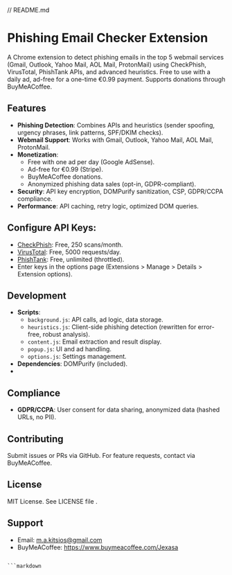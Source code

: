 // README.md
# Phishing Email Checker Extension

A Chrome extension to detect phishing emails in the top 5 webmail services (Gmail, Outlook, Yahoo Mail, AOL Mail, ProtonMail) using CheckPhish, VirusTotal, PhishTank APIs, and advanced heuristics. Free to use with a daily ad, ad-free for a one-time €0.99 payment. Supports donations through BuyMeACoffee.

## Features
- **Phishing Detection**: Combines APIs and heuristics (sender spoofing, urgency phrases, link patterns, SPF/DKIM checks).
- **Webmail Support**: Works with Gmail, Outlook, Yahoo Mail, AOL Mail, ProtonMail.
- **Monetization**:
  - Free with one ad per day (Google AdSense).
  - Ad-free for €0.99 (Stripe).
  - BuyMeACoffee donations.
  - Anonymized phishing data sales (opt-in, GDPR-compliant).
- **Security**: API key encryption, DOMPurify sanitization, CSP, GDPR/CCPA compliance.
- **Performance**: API caching, retry logic, optimized DOM queries.

## Configure API Keys:
   - [CheckPhish](https://checkphish.ai/): Free, 250 scans/month.
   - [VirusTotal](https://www.virustotal.com/): Free, 5000 requests/day.
   - [PhishTank](https://phishtank.org/): Free, unlimited (throttled).
   - Enter keys in the options page (Extensions > Manage > Details > Extension options).

## Development
- **Scripts**:
  - `background.js`: API calls, ad logic, data storage.
  - `heuristics.js`: Client-side phishing detection (rewritten for error-free, robust analysis).
  - `content.js`: Email extraction and result display.
  - `popup.js`: UI and ad handling.
  - `options.js`: Settings management.
- **Dependencies**: DOMPurify (included).
- 
## Compliance
- **GDPR/CCPA**: User consent for data sharing, anonymized data (hashed URLs, no PII).

## Contributing
Submit issues or PRs via GitHub. For feature requests, contact via BuyMeACoffee.

## License
MIT License. See LICENSE file .

## Support
- Email: m.a.kitsios@gmail.com
- BuyMeACoffee: https://www.buymeacoffee.com/Jexasa
```

```markdown
